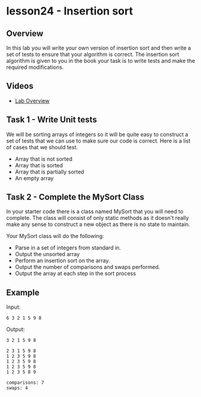 # lesson24 - Insertion sort

## Overview

In this lab you will write your own version of insertion sort and then write a set of tests to
ensure that your algorithm is correct. The insertion sort algorithm is given to you in the book
your task is to write tests and make the required modifications.

## Videos

- [Lab Overview]()

## Task 1 - Write Unit tests

We will be sorting arrays of integers so it will be quite easy to construct a set of tests that we
can use to make sure our code is correct. Here is a list of cases that we should test.

- Array that is not sorted
- Array that is sorted
- Array that is partially sorted
- An empty array

## Task 2 - Complete the MySort Class

In your starter code there is a class named MySort that you will need to complete. The class 
will consist of only static methods as it doesn't really make any sense to construct a new object
as there is no state to maintain.

Your MySort class will do the following:

- Parse in a set of integers from standard in.
- Output the unsorted array
- Perform an insertion sort on the array.
- Output the number of comparisons and swaps performed.
- Output the array at each step in the sort process


## Example

Input:

```
6 3 2 1 5 9 8
```

Output:

```
3 2 1 5 9 8

2 3 1 5 9 8
1 2 3 5 9 8
1 2 3 5 9 8
1 2 3 5 9 8
1 2 3 5 8 9

comparisons: 7
swaps: 4
```

